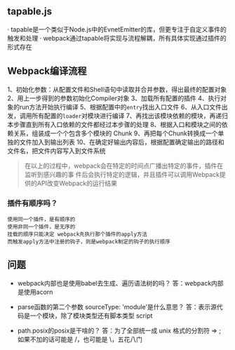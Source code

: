 ## tapable.js
  · tapable是一个类似于Node.js中的EvnetEmitter的库，但更专注于自定义事件的触发和处理
  · webpack通过tapable将实现与流程解耦，所有具体实现通过插件的形式存在

## Webpack编译流程
  1、初始化参数：从配置文件和Shell语句中读取并合并参数，得出最终的配置对象
  2、用上一步得到的参数初始化Compiler对象
  3、加载所有配置的插件
  4、执行对象的run方法开始执行编译
  5、根据配置中的`entry`找出入口文件
  6、从入口文件出发，调用所有配置的`loader`对模块进行编译
  7、再找出该模块依赖的模块，再递归本步骤直到所有入口依赖的文件都经过本步骤的处理
  8、根据入口和模块之间的依赖关系，组装成一个个包含多个模块的 Chunk
  9、再把每个Chunk转换成一个单独的文件加入到输出列表
  10、在确定好输出内容后，根据配置确定输出的路径和文件名，把文件内容写入到文件系统

  > 在以上的过程中，webpack会在特定的时间点广播出特定的事件，插件在监听到感兴趣的事
  件后会执行特定的逻辑，并且插件可以调用Webpack提供的API改变Webpack的运行结果

  ### 插件有顺序吗？
    使用同一个插件，是有顺序的
    使用非同一个插件，是无序的
    挂载的顺序只能决定 webpack先执行那个插件的apply方法
    而触发apply方法中注册的钩子，则是webpack制定的钩子的执行顺序



## 问题
  
  - webpack内部也是使用babel去生成、遍历语法树的吗？
    答：webpack内部是使用acorn

  - parse函数的第二个参数 sourceType: 'module'是什么意思？
    答：表示源代码是一个模块，除了模块类型还有脚本类型 script

  - path.posix的posix是干啥的？
    答：为了全部统一成 unix 格式的分割符 => \; 如果不加的话可能是 /，也可能是 \，五花八门